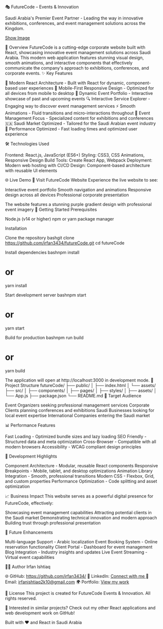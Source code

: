 🎭 FutureCode – Events & Innovation

Saudi Arabia's Premier Event Partner - Leading the way in innovative exhibitions, conferences, and event management solutions across the Kingdom.

[Show Image](./public/assets/futurecode3.webp)

🌟 Overview
FutureCode is a cutting-edge corporate website built with React, showcasing innovative event management solutions across Saudi Arabia. This modern web application features stunning visual design, smooth animations, and interactive components that effectively communicate the company's approach to exhibitions, conferences, and corporate events.
✨ Key Features

🎨 Modern React Architecture - Built with React for dynamic, component-based user experiences
📱 Mobile-First Responsive Design - Optimized for all devices from mobile to desktop
🎯 Dynamic Event Portfolio - Interactive showcase of past and upcoming events
🔍 Interactive Service Explorer - Engaging way to discover event management services
⚡ Smooth Animations - Fluid transitions and micro-interactions throughout
🎪 Event Management Focus - Specialized content for exhibitions and conferences
🇸🇦 Saudi Market Optimized - Tailored for the Saudi Arabian event industry
🚀 Performance Optimized - Fast loading times and optimized user experience

🛠️ Technologies Used

Frontend: React.js, JavaScript (ES6+)
Styling: CSS3, CSS Animations, Responsive Design
Build Tools: Create React App, Webpack
Deployment: Modern web hosting with CI/CD
Design: Component-based architecture with reusable UI elements

🌐 Live Demo
🔗 Visit FutureCode Website
Experience the live website to see:

Interactive event portfolio
Smooth navigation and animations
Responsive design across all devices
Professional corporate presentation


The website features a stunning purple gradient design with professional event imagery
🚀 Getting Started
Prerequisites

Node.js (v14 or higher)
npm or yarn package manager

Installation

Clone the repository
bashgit clone https://github.com/irfan3434/futureCode.git
cd futureCode

Install dependencies
bashnpm install
# or
yarn install

Start development server
bashnpm start
# or
yarn start

Build for production
bashnpm run build
# or
yarn build


The application will open at http://localhost:3000 in development mode.
📁 Project Structure
futureCode/
├── public/
│   ├── index.html
│   └── assets/
├── src/
│   ├── components/
│   ├── pages/
│   ├── styles/
│   ├── assets/
│   └── App.js
├── package.json
└── README.md
🎯 Target Audience

Event Organizers seeking professional management services
Corporate Clients planning conferences and exhibitions
Saudi Businesses looking for local event expertise
International Companies entering the Saudi market

📊 Performance Features

Fast Loading - Optimized bundle sizes and lazy loading
SEO Friendly - Structured data and meta optimization
Cross-Browser - Compatible with all modern browsers
Accessibility - WCAG compliant design principles

🔧 Development Highlights

Component Architecture - Modular, reusable React components
Responsive Breakpoints - Mobile, tablet, and desktop optimizations
Animation Library Integration - Smooth, professional transitions
Modern CSS - Flexbox, Grid, and custom properties
Performance Optimization - Code splitting and asset optimization

📈 Business Impact
This website serves as a powerful digital presence for FutureCode, effectively:

Showcasing event management capabilities
Attracting potential clients in the Saudi market
Demonstrating technical innovation and modern approach
Building trust through professional presentation

🚀 Future Enhancements

Multi-language Support - Arabic localization
Event Booking System - Online reservation functionality
Client Portal - Dashboard for event management
Blog Integration - Industry insights and updates
Live Event Streaming - Virtual event capabilities

👨‍💻 Author
Irfan Ishtiaq

🌐 GitHub: https://github.com/irfan3434/
💼 LinkedIn: [Connect with me ](https://www.linkedin.com/in/irfanishtiaqdev/)
📧 Email: irfanishtiaq2k10@gmail.com
🌍 Portfolio: [View my work](https://www.irfanishtiaq.dev/)

📄 License
This project is created for FutureCode Events & Innovation. All rights reserved.

🌟 Interested in similar projects?
Check out my other React applications and web development work on GitHub!

Built with ❤️ and React in Saudi Arabia